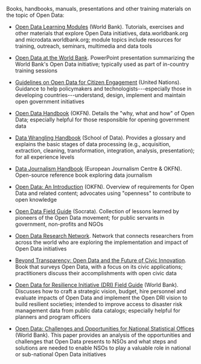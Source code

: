 
Books, handbooks, manuals, presentations and other training materials on the topic of Open Data:

* [Open Data Learning Modules](http://data.worldbank.org/about/learning-modules/training-resources) (World Bank). Tutorials, exercises
  and other materials that explore Open Data initiatives,
  data.worldbank.org and microdata.worldbank.org; module topics include
  resources for training, outreach, seminars, multimedia and data tools

* [Open Data at the World Bank](../docs/opendatatechnicaltrainingeap.pdf). PowerPoint presentation
  summarizing the World Bank's Open Data initiative; typically used as
  part of in-country training sessions

* [Guidelines on Open Data for Citizen Engagement](http://www.unpan.org/DPADM/EGovernment/OpenGovernmentDataandServices/tabid/1536/language/en-US/Default.aspx) (United
  Nations). Guidance to help policymakers and technologists---especially
  those in developing countries---understand, design, implement and
  maintain open government initiatives

* [Open Data Handbook](http://opendatahandbook.org/) (OKFN). Details the "why, what and how" of
  Open Data; especially helpful for those responsible for opening
  government data

* [Data Wrangling Handbook](http://schoolofdata.org/handbook/) (School of Data). Provides a glossary
  and explains the basic stages of data processing (e.g., acquisition,
  extraction, cleaning, transformation, integration, analysis,
  presentation); for all experience levels

* [Data Journalism Handbook](http://datajournalismhandbook.org/) (European Journalism Centre &
  OKFN). Open-source reference book exploring data journalism

* [Open Data: An Introduction](http://okfn.org/opendata/) (OKFN). Overview of requirements
  for Open Data and related content; advocates using "openness" to
  contribute to open knowledge

* [Open Data Field Guide](http://www.socrata.com/open-data-field-guide-chapter/about/) (Socrata). Collection of lessons
  learned by pioneers of the Open Data movement; for public servants in
  government, non-profits and NGOs

* [Open Data Research Network](http://opendataresearch.org/). Network that
  connects researchers from across the world who are exploring the
  implementation and impact of Open Data initiatives

* [Beyond Transparency: Open Data and the Future of Civic Innovation](http://beyondtransparency.org/). Book that surveys Open Data, with a focus on its
  civic applications; practitioners discuss their accomplishments with open civic data

* [Open Data for Resilience Initiative (DRI) Field Guide](https://www.gfdrr.org/sites/gfdrr.org/files/publication/OPENDRI_fieldGuide_WEB_0.pdf) (World Bank). Discusses how to craft a strategic
  vision, budget, hire personnel and evaluate impacts of Open Data and implement the Open DRI vision to build resilient societies; intended
  to improve access to disaster risk management data from public data catalogs; especially helpful for planners and program officers

* [Open Data: Challenges and Opportunities for National Statistical Offices](http://documents.worldbank.org/curated/en/2014/07/20467305/open-data-challenges-opportunities-national-statistical-offices)
  (World Bank). This paper provides an analysis of the opportunities and challenges that Open Data presents to NSOs and what steps and solutions are needed to enable NSOs to play a valuable role in national or sub-national Open Data initiatives
